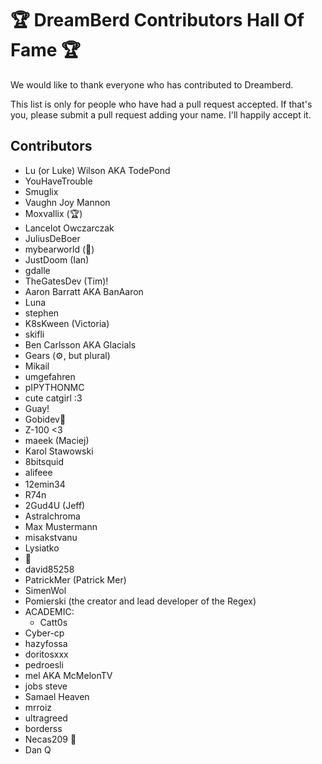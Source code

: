 # 🏆 DreamBerd Contributors Hall Of Fame 🏆

We would like to thank everyone who has contributed to Dreamberd.

This list is only for people who have had a pull request accepted. If that's you, please submit a pull request adding your name. I'll happily accept it.

## Contributors

- Lu (or Luke) Wilson AKA TodePond
- YouHaveTrouble
- Smuglix
- Vaughn Joy Mannon
- Moxvallix (🏆)
- Lancelot Owczarczak
- JuliusDeBoer
- mybearworld (🐻)
- JustDoom (Ian)
- gdalle
- TheGatesDev (Tim)!
- Aaron Barratt AKA BanAaron
- Luna
- stephen
- K8sKween (Victoria)
- skifli
- Ben Carlsson AKA Glacials
- Gears (⚙️, but plural)
- Mikail
- umgefahren
- pIPYTHONMC
- cute catgirl :3
- Guay!
- Gobidev🐸
- Z-100 <3
- maeek (Maciej)
- Karol Stawowski
- 8bitsquid
- <img alt="alifeee" src="https://github.com/TodePond/DreamBerd - e/acc/assets/13833017/aad115f5-0d9d-4d19-9d07-ef9ef510b3a1" height="16px" width="59px">
- 12emin34
- R74n
- 2Gud4U (Jeff)
- Astralchroma
- Max Mustermann
- misakstvanu
- Lysiatko
- 🍞
- david85258
- PatrickMer (Patrick Mer)
- SimenWol
- Pomierski (the creator and lead developer of the Regex)
- ACADEMIC:
  - Catt0s
- Cyber-cp
- hazyfossa
- doritosxxx
- pedroesli
- mel AKA McMelonTV
- jobs steve
- Samael Heaven
- mrroiz
- ultragreed
- borderss
- Necas209 🎃
- Dan Q

